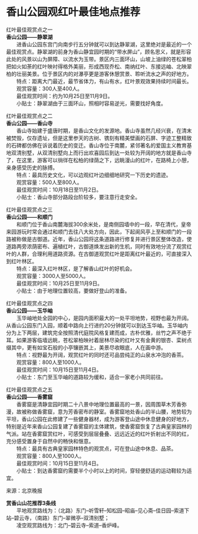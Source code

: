 # 香山公园观红叶最佳地点推荐  

红叶最佳观赏点之一  
**香山公园——静翠湖**  
&emsp;&emsp;进香山公园东宫门向南步行五分钟就可以到达静翠湖，这里绝对是最近的一个最佳观赏点。静翠湖的前身为香山静宜园时期的“带水屏山”，顾名思义，就是形容此处的风景以山为屏障、以流水为玉带。景区内三面环山，山坡上油绿的苍松翠柏把如火如荼的红叶映衬得格外美丽，形成西现乔松、南纳红叶、东接远岫、北映翠柏的壮丽美景。位于景区内的对瀑亭更是游客休憩赏景、聆听流水之声的好地方。   
&emsp;&emsp;特点：距离大门最近，最节省体力，有山有水，红叶景观效果持续时间最长。   
&emsp;&emsp;观赏容量：300人至400人。   
&emsp;&emsp;最佳观赏时间：约为10月25日至11月9日。   
&emsp;&emsp;小贴士：静翠湖由于三面环山，照相时容易逆光，需要找好角度。   
  
红叶最佳观赏点之二  
**香山公园——香山寺**  
&emsp;&emsp;香山寺始建于盛唐时期，是香山文化的发源地。香山寺虽然几经兴衰，在清末被焚毁，仅存遗址，但是这里参天的古树、镌刻有精美壁画的石屏、字迹工整精致的石碑都仿佛在诉说着历史的变迁。香山寺位于南麓，紧邻著名的爱国主义教育基地双清别墅，从双清别墅向上而行出欢喜园后到达一处较为开阔的地方就是香山寺了，在这里，游客可以徜徉在松柏的绿荫之下，远眺漫山的红叶，在路椅上小憩，亲身感受历史的脉搏。   
&emsp;&emsp;特点：最具历史文化，可以边观红叶边细细地研究一下历史的遗迹。   
&emsp;&emsp;观赏容量：500人至800人。   
&emsp;&emsp;最佳观赏时间：10月18日至11月2日。   
&emsp;&emsp;小贴士：香山寺部分路段台阶较多，要注意行走安全。   
  
红叶最佳观赏点之三  
**香山公园——和顺门**  
&emsp;&emsp;和顺门位于香山南麓海拔300余米处，是南侧园墙中的一段，早在清代，皇帝来园游玩时常会通过和顺门去往八大处方向，因此，下起阆风亭上至和顺门的一段路被称做是古御道。近年，香山公园将这条道路进行修复并进行景区整体改造，使道路两旁浓荫密布、遍植红叶，古御道焕发出新的生机，同时有效地分流了观赏红叶的人群，合理利用道路资源。在古御道观赏红叶是距离红叶最近的，可直接深入到红叶林区。   
&emsp;&emsp;特点：最深入红叶林区，是了解香山红叶的好机会。   
&emsp;&emsp;观赏容量：3000人至5000人。   
&emsp;&emsp;最佳观赏时间：10月25日至11月9日。   
&emsp;&emsp;小贴士：由于地理位置较高，要做好登山的准备。   
  
红叶最佳观赏点之四  
**香山公园——玉华岫**  
&emsp;&emsp;玉华岫地处全园的中心，是园内面积最大的一处平坦地势，视野也最为开阔。从香山公园东门入园，顺着中路向上行进约20分钟就可以到达玉华岫。玉华岫内分为上下两层，建筑完全按照清代庭院风格复建而成，古朴优雅，丝竹之声不绝于耳。如果游客临墙远眺，苍松翠柏映衬着层林尽染的红叶又有金黄的银杏、栾树点缀其中，更有如宝石般的小亭镶嵌其上，美景尽收眼底，人在画中游。   
&emsp;&emsp;特点：视野最为开阔，观赏红叶的同时还可品尝纯正的山泉水冲泡的香茶。   
&emsp;&emsp;观赏容量：800人至1000人。   
&emsp;&emsp;最佳观赏时间：10月15日至11月4日。   
&emsp;&emsp;小贴士：东门至玉华岫的道路较为缓和，适合一家老小共同前往。   
  
红叶最佳观赏点之五  
**香山公园——香雾窟**  
&emsp;&emsp;香雾窟是清静宜园时期二十八景中地理位置最高的一景，因周围草木芳香弥漫，故被称做香雾窟，意为芳香密布的静室。香雾窟地处香山的半山腰，地势较为平坦，香山公园在此修建了一些健身器材，成为游客登山途中休息健身的好地方，特别是近年来香山公园复建了香雾窟的主体建筑，使香雾窟恢复了古典皇家园林的气派。站在香雾窟赏红叶，可感受到层层叠叠、远远近近的红叶折射出不同的红，充分感受置身于自然中的畅快和惬意。   
&emsp;&emsp;特点：最具有古典皇家园林特色的观赏点，可在登山途中休息、品茶。   
&emsp;&emsp;观赏容量：800人至1000人。   
&emsp;&emsp;最佳观赏时间：10月15日至11月4日。   
&emsp;&emsp;小贴士：到达香雾窟约需要半个小时以上的时间，穿轻便舒适的运动鞋较为适宜。   
  
来源：北京晚报  
  
**赏香山山花推荐3条线**  
&emsp;&emsp;平地观赏路线为：（北路）东门–听雪轩–知松园–昭庙–见心斋–佳日园–索道下站–碧云寺，（南路）东门–翠微亭–双清别墅；  
&emsp;&emsp;凌空观赏路线为：北门–碧云寺–索道–香炉峰。